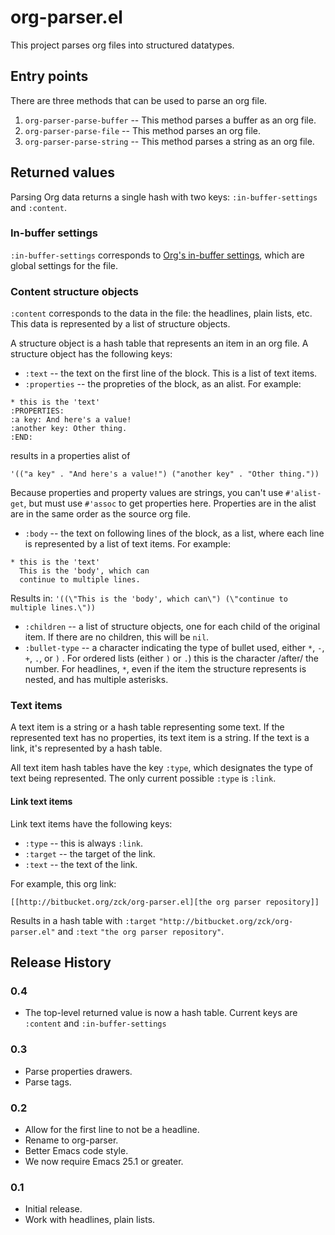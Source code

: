 # org-parser.el

This project parses org files into structured datatypes.

## Entry points

There are three methods that can be used to parse an org file.

1. `org-parser-parse-buffer` -- This method parses a buffer as an org file.
2. `org-parser-parse-file` -- This method parses an org file.
3. `org-parser-parse-string` -- This method parses a string as an org file.

## Returned values

Parsing Org data returns a single hash with two keys: `:in-buffer-settings` and `:content`.

### In-buffer settings

`:in-buffer-settings` corresponds to [Org's in-buffer settings](http://orgmode.org/manual/In_002dbuffer-settings.html#In_002dbuffer-settings), which are global settings for the file.

### Content structure objects

`:content` corresponds to the data in the file: the headlines, plain lists, etc. This data is represented by a list of structure objects.

A structure object is a hash table that represents an item in an org file. A structure object has the following keys:

* `:text` -- the text on the first line of the block. This is a list of text items.
* `:properties` -- the propreties of the block, as an alist. For example:
```
* this is the 'text'
:PROPERTIES:
:a key: And here's a value!
:another key: Other thing.
:END:
```
results in a properties alist of

`'(("a key" . "And here's a value!")
  ("another key" . "Other thing."))`
  
Because properties and property values are strings, you can't use `#'alist-get`, but must use `#'assoc` to get properties here. Properties are in the alist are in the same order as the source org file.

* `:body` -- the text on following lines of the block, as a list, where each line is represented by a list of text items.
For example:
```
* this is the 'text'
  This is the 'body', which can
  continue to multiple lines.
```
Results in:
`'((\"This is the 'body', which can\") (\"continue to multiple lines.\"))`

* `:children` -- a list of structure objects, one for each child of the original item. If there are no children, this will be `nil`.
* `:bullet-type` -- a character indicating the type of bullet used, either `*`, `-`, `+`, `.`, or `)` .  For ordered lists (either `)` or `.`) this is the character /after/ the number. For headlines, `*`, even if the item the structure represents is nested, and has multiple asterisks.

### Text items

A text item is a string or a hash table representing some text. If the represented text has no properties, its text item is a string. If the text is a link, it's represented by a hash table.

All text item hash tables have the key `:type`, which designates the type of text being represented. The only current possible `:type` is `:link`.

#### Link text items

Link text items have the following keys:

* `:type` -- this is always `:link`.
* `:target` -- the target of the link.
* `:text` -- the text of the link.

For example, this org link:

    [[http://bitbucket.org/zck/org-parser.el][the org parser repository]]

Results in a hash table with `:target` `"http://bitbucket.org/zck/org-parser.el"` and `:text` `"the org parser repository"`.

## Release History

### 0.4

* The top-level returned value is now a hash table. Current keys are `:content` and `:in-buffer-settings`

### 0.3

* Parse properties drawers.
* Parse tags.

### 0.2

* Allow for the first line to not be a headline.
* Rename to org-parser.
* Better Emacs code style.
* We now require Emacs 25.1 or greater.

### 0.1

* Initial release.
* Work with headlines, plain lists.
